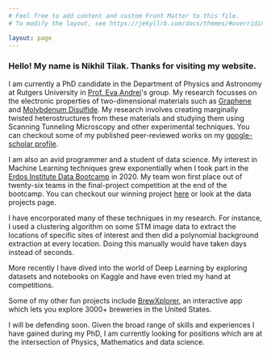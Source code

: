 ```yaml
---
# Feel free to add content and custom Front Matter to this file.
# To modify the layout, see https://jekyllrb.com/docs/themes/#overriding-theme-defaults

layout: page
---
```


<h3>Hello! My name is Nikhil Tilak. Thanks for visiting my website.</h3>


I am currently a PhD candidate in the Department of Physics and Astronomy at Rutgers University in [Prof. Eva Andrei](https://physics.rutgers.edu/people/faculty-list/faculty-profile/andrei-eva-y)'s group. My research focusses on the electronic properties of two-dimensional materials such as [Graphene](https://en.wikipedia.org/wiki/Graphene) and   [Molybdenum Disulfide](https://en.wikipedia.org/wiki/Molybdenum_disulfide). My research involves creating marginally twisted heterostructures from these materials and studying them using Scanning Tunneling Microscopy and other experimental techniques. You can checkout some of my published peer-reviewed works on my [google-scholar profile](https://scholar.google.com/citations?user=ehlgV_0AAAAJ&hl=en).  

I am also an avid programmer and a student of data science. My interest in Machine Learning techniques grew exponentially when I took part in the [Erdos Institute Data Bootcamp](https://www.erdosinstitute.org/code) in 2020. My team won first place out of twenty-six teams in the final-project competition at the end of the bootcamp. You can checkout our winning project [here](https://github.com/data-dart/bookend) or look at the data projects page.

I have encorporated many of these techniques in my research. For instance, I used a clustering algorithm on some STM image data to extract the locations of specific sites of interest and then did a polynomial background extraction at every location. Doing this manually would have taken days instead of seconds. 

More recently I have dived into the world of Deep Learning by exploring datasets and notebooks on Kaggle and have even tried my hand at competitions. 

Some of my other fun projects include [BrewXplorer](https://brewxplorer2.herokuapp.com/), an interactive app which lets you explore 3000+ breweries in the United States.

I will be defending soon. Given the broad range of skills and experiences I have gained during my PhD, I am currently looking for positions which are at the intersection of Physics, Mathematics and data science.
